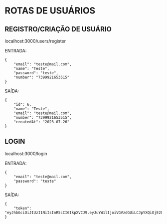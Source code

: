 # ROTAS DE USUÁRIOS 


## REGISTRO/CRIAÇÃO DE USUÁRIO

localhost:3000/users/register

ENTRADA:

	{
		"email": "teste@mail.com",
	 	"name": "Teste", 
		"password": "teste",
	 	"number": "7399921653515"
	}	

SAÍDA:

	{
		"id": 6,
		"name": "Teste",
		"email": "teste@mail.com",
		"number": "7399921653515",
		"createdAt": "2023-07-26"
	}


## LOGIN  

localhost:3000/login

ENTRADA:

	{
		"email": "teste@mail.com",
		"password": "teste"
	}

SAÍDA:

	{
		"token": "eyJhbGciOiJIUzI1NiIsInR5cCI6IkpXVCJ9.eyJuYW1lIjoiVGVzdGUiLCJpYXQiOjE2OTA0Njg4MzcsImV4cCI6MTY5MDU1NTIzNywic3ViIjoiNiJ9.xbYcaowq0_ZNemdhfiruPVv3uM2ewwenJsJVoHwSVGs"
	}
